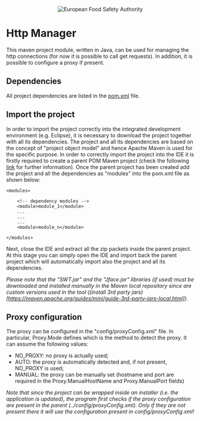 <p align="center">
	<img src="http://www.efsa.europa.eu/profiles/efsa/themes/responsive_efsa/logo.png" alt="European Food Safety Authority"/>
</p>

# Http Manager
This maven project module, written in Java, can be used for managing the http connections (for now it is possible to call get requests).
In addition, it is possible to configure a proxy if present.

## Dependencies
All project dependencies are listed in the [pom.xml](pom.xml) file.

## Import the project
In order to import the project correctly into the integrated development environment (e.g. Eclipse), it is necessary to download the project together with all its dependencies.
The project and all its dependencies are based on the concept of "project object model" and hence Apache Maven is used for the specific purpose.
In order to correctly import the project into the IDE it is firstly required to create a parent POM Maven project (check the following [link](https://maven.apache.org/guides/introduction/introduction-to-the-pom.html) for further information). 
Once the parent project has been created add the project and all the dependencies as "modules" into the pom.xml file as shown below: 

	<modules>

		<!-- dependency modules -->
		<module>module_1</module>
		...
		...
		...
		<module>module_n</module>
		
	</modules>
	
Next, close the IDE and extract all the zip packets inside the parent project.
At this stage you can simply open the IDE and import back the parent project which will automatically import also the project and all its dependencies.

_Please note that the "SWT.jar" and the "Jface.jar" libraries (if used) must be downloaded and installed manually in the Maven local repository since are custom versions used in the tool ((install 3rd party jars)[https://maven.apache.org/guides/mini/guide-3rd-party-jars-local.html])._

## Proxy configuration
The proxy can be configured in the "config/proxyConfig.xml" file. In particular, Proxy.Mode defines which is the method to detect the proxy. It can assume the following values:
* NO_PROXY: no proxy is actually used;
* AUTO: the proxy is automatically detected and, if not present, NO_PROXY is used;
* MANUAL: the proxy can be manually set (hostname and port are required in the Proxy.ManualHostName and Proxy.ManualPort fields)

_Note that since the project can be wrapped inside an installer (i.e. the application is updated), the program first checks if the proxy configuration are present in the parent (../config/proxyConfig.xml). 
Only if they are not present there it will use the configuration present in config/proxyConfig.xml!_